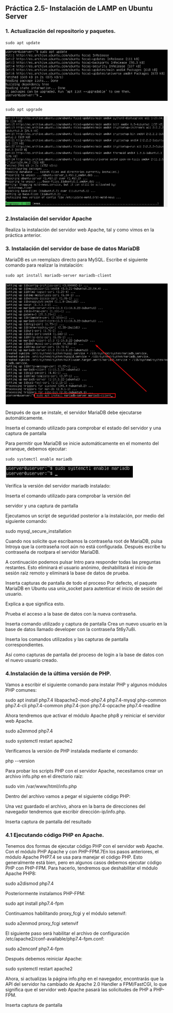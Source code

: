 ## Práctica 2.5- Instalación de LAMP en Ubuntu Server
### 1. Actualización del repositorio y paquetes.
`sudo apt update`

![](1.jpg)

`sudo apt upgrade`

![](2.jpg)

### 2.Instalación del servidor Apache

Realiza la instalación del servidor web Apache, tal y como vimos en la práctica anterior.

### 3. Instalación del servidor de base de datos MaríaDB

MariaDB es un reemplazo directo para MySQL. Escribe el siguiente comando para realizar la instalación:

`sudo apt install mariadb-server mariadb-client`

![](3.jpg)

Después de que se instale, el servidor MariaDB debe ejecutarse automáticamente.

Inserta el comando utilizado para comprobar el estado del servidor y una captura de pantalla



Para permitir que MariaDB se inicie automáticamente en el momento del arranque, debemos ejecutar:

`sudo systemctl enable mariadb`

![](4.jpg)

Verifica la versión del servidor mariadb instalado:

Inserta el comando utilizado para comprobar la versión del

servidor y una captura de pantalla

Ejecutamos un script de seguridad posterior a la instalación, por medio del siguiente comando:

sudo mysql_secure_installation

Cuando nos solicite que escribamos la contraseña root de MariaDB, pulsa Introya que la contraseña root aún no está configurada. Después escribe tu contraseña de rootpara el servidor MariaDB.

A continuación podemos pulsar Intro para responder todas las preguntas restantes. Esto eliminará el usuario anónimo, deshabilitará el inicio de sesión raíz remoto y eliminará la base de datos de prueba.

Inserta capturas de pantalla de todo el proceso
Por defecto, el paquete MariaDB en Ubuntu usa unix_socket para autenticar el inicio de sesión del usuario.

Explica a que significa esto.

Prueba el acceso a la base de datos con la nueva contraseña.

Inserta  comando utilizado y captura de pantalla
Crea un nuevo usuario en la base de datos llamado developer con la contraseña 5t6y7u8i.

Inserta los comandos utilizados y las capturas de pantalla correspondientes.

Así como capturas de pantalla del proceso de login a la base de datos con el nuevo usuario creado.

### 4.Instalación de la última versión de PHP.
Vamos a escribir el siguiente comando para instalar PHP y algunos módulos PHP comunes:

sudo apt install php7.4 libapache2-mod-php7.4 php7.4-mysql php-common php7.4-cli php7.4-common php7.4-json php7.4-opcache php7.4-readline

Ahora tendremos que activar el módulo Apache php8 y reiniciar el servidor web Apache.

sudo a2enmod php7.4

sudo systemctl restart apache2

Verificamos la versión de PHP instalada mediante el comando:

php --version

Para probar los scripts PHP con el servidor Apache, necesitamos crear un archivo info.php en el directorio raíz:

sudo vim /var/www/html/info.php

Dentro del archivo vamos a pegar el siguiente código PHP:

<?php phpinfo(); ?>

Una vez guardado el archivo, ahora en la barra de direcciones del navegador tendremos que escribir dirección-ip/info.php.

Inserta captura de pantalla del resultado



### 4.1 Ejecutando código PHP en Apache.

Tenemos dos formas de ejecutar código PHP con el servidor web Apache. Con el módulo PHP Apache y con PHP-FPM.7En los pasos anteriores, el módulo Apache PHP7.4 se usa para manejar el código PHP. Esto generalmente está bien, pero en algunos casos debemos ejecutar código PHP con PHP-FPM. Para hacerlo, tendremos que deshabilitar el módulo Apache PHP8:

sudo a2dismod php7.4

Posteriormente instalamos PHP-FPM:

sudo apt install php7.4-fpm

Continuamos habilitando proxy_fcgi y el módulo setenvif:

sudo a2enmod proxy_fcgi setenvif

El siguiente paso será habilitar el archivo de configuración /etc/apache2/conf-available/php7.4-fpm.conf:

sudo a2enconf php7.4-fpm

Después debemos reiniciar Apache:

sudo systemctl restart apache2

Ahora, si actualizas la página info.php en el navegador, encontrarás que la API del servidor ha cambiado de Apache 2.0 Handler a FPM/FastCGI, lo que significa que el servidor web Apache pasará las solicitudes de PHP a PHP-FPM.

Inserta   captura de pantalla
